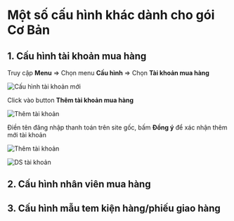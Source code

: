 # Một số cấu hình khác dành cho gói Cơ Bản

## 1. Cấu hình tài khoản mua hàng

Truy cập **Menu** => Chọn menu **Cấu hình** => Chọn **Tài khoản mua hàng**

![Cấu hình tài khoản mới](https://user-images.githubusercontent.com/73226975/175525882-ac185896-1969-4f0a-9182-53b248cba556.png)

Click vào button **Thêm tài khoản mua hàng**

![Thêm tài khoản](https://user-images.githubusercontent.com/73226975/175526816-10d2926d-d0bd-4c18-b363-d1660095cd81.png)

Điền tên đăng nhập thanh toán trên site gốc, bấm **Đồng ý** để xác nhận thêm mới tài khoản

![Thêm tài khoản](https://user-images.githubusercontent.com/73226975/175526915-e5d3bf3e-b7a1-4ac1-bf62-3f3ed92ee735.png)


![DS tài khoản](https://user-images.githubusercontent.com/73226975/175527361-a0867aad-1449-4647-8c03-76f147471499.png)

## 2. Cấu hình nhân viên mua hàng


## 3. Cấu hình mẫu tem kiện hàng/phiếu giao hàng

